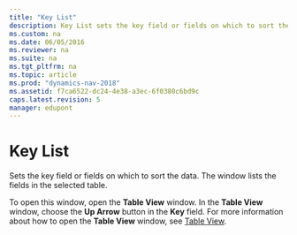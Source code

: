 ```yaml
---
title: "Key List"
description: Key List sets the key field or fields on which to sort the data.
ms.custom: na
ms.date: 06/05/2016
ms.reviewer: na
ms.suite: na
ms.tgt_pltfrm: na
ms.topic: article
ms.prod: "dynamics-nav-2018"
ms.assetid: f7ca6522-dc24-4e38-a3ec-6f0380c6bd9c
caps.latest.revision: 5
manager: edupont
---
```

# Key List
Sets the key field or fields on which to sort the data. The window lists the fields in the selected table.  

 To open this window, open the **Table View** window. In the **Table View** window, choose the **Up Arrow** button in the **Key** field. For more information about how to open the **Table View** window, see [Table View](-$-S_2135-Table-View-$-.md).

